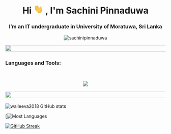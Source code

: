 <h1 align="center">Hi <img src="https://raw.githubusercontent.com/ABSphreak/ABSphreak/master/gifs/Hi.gif" width="30px" /> , I'm Sachini Pinnaduwa</h1>
<h3 align="center">I’m an IT undergraduate in University of Moratuwa, Sri Lanka</h3>

<p align="center"> <img src="https://komarev.com/ghpvc/?username=sachinipinnaduwa&label=Profile%20views&color=0e75b6&style=flat" alt="sachinipinnaduwa" /> </p>
<p align="left">
</p>
<img src="https://i.imgur.com/dBaSKWF.gif" height="20" width="1000">
<h3 align="left">Languages and Tools:</h3>


</br>
<p align="center">
  <a href="https://skillicons.dev">
    <img src="https://skillicons.dev/icons?i=c,java,js,ts,py,angular,react,bootstrap,html,css,dotnet,express,nodejs,php,github,git,mongodb,mysql,postman,figma,idea,vscode,visualstudio,opencv&perline=14" />
  </a>
</p>

<p align="left">
</p>
<img src="https://i.imgur.com/dBaSKWF.gif" height="20" width="1000">

![walleeva2018 GitHub stats](https://github-readme-stats.vercel.app/api?username=sachinipinnaduwa&show_icons=true&theme=radical) 

[![Most Languages](https://github-readme-stats.anuraghazra1.vercel.app/api/top-langs/?username=sachinipinnaduwa&theme=dark&hide_border=true&no-bg=true&no-frame=true&langs_count=10)

[![GitHub Streak](https://github-readme-streak-stats.herokuapp.com/?user=sachinipinnaduwa&theme=radical)](https://git.io/streak-stats) 
